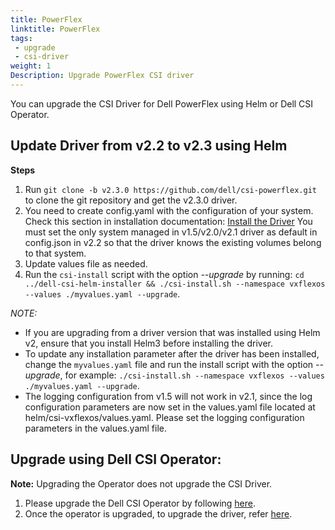 ```yaml
---
title: PowerFlex
linktitle: PowerFlex
tags:
 - upgrade
 - csi-driver
weight: 1
Description: Upgrade PowerFlex CSI driver
---
```


You can upgrade the CSI Driver for Dell PowerFlex using Helm or Dell CSI Operator.

## Update Driver from v2.2 to v2.3 using Helm 
**Steps**
1. Run `git clone -b v2.3.0 https://github.com/dell/csi-powerflex.git` to clone the git repository and get the v2.3.0 driver.
2. You need to create config.yaml with the configuration of your system.
   Check this section in installation documentation:  [Install the Driver](../../../installation/helm/powerflex#install-the-driver)
   You must set the only system managed in v1.5/v2.0/v2.1 driver as default in config.json in v2.2 so that the driver knows the existing volumes belong to that system.
3. Update values file as needed.
4. Run the `csi-install` script with the option _\-\-upgrade_ by running: `cd ../dell-csi-helm-installer && ./csi-install.sh --namespace vxflexos --values ./myvalues.yaml --upgrade`.

*NOTE:*
- If you are upgrading from a driver version that was installed using Helm v2, ensure that you install Helm3 before installing the driver.
- To update any installation parameter after the driver has been installed, change the `myvalues.yaml` file and run the install script with the option _\-\-upgrade_, for example: `./csi-install.sh --namespace vxflexos --values ./myvalues.yaml --upgrade`.
- The logging configuration from v1.5 will not work in v2.1, since the log configuration parameters are now set in the values.yaml file located at helm/csi-vxflexos/values.yaml. Please set the logging configuration parameters in the values.yaml file.

## Upgrade using Dell CSI Operator:
**Note:** Upgrading the Operator does not upgrade the CSI Driver.

1. Please upgrade the Dell CSI Operator by following [here](./../operator).
2. Once the operator is upgraded, to upgrade the driver, refer [here](./../../../installation/operator/#update-csi-drivers).

